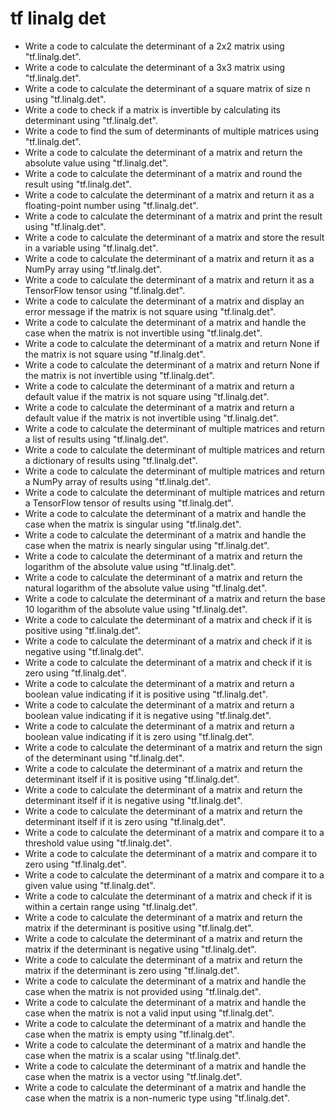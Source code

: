 # tf linalg det

- Write a code to calculate the determinant of a 2x2 matrix using "tf.linalg.det".
- Write a code to calculate the determinant of a 3x3 matrix using "tf.linalg.det".
- Write a code to calculate the determinant of a square matrix of size n using "tf.linalg.det".
- Write a code to check if a matrix is invertible by calculating its determinant using "tf.linalg.det".
- Write a code to find the sum of determinants of multiple matrices using "tf.linalg.det".
- Write a code to calculate the determinant of a matrix and return the absolute value using "tf.linalg.det".
- Write a code to calculate the determinant of a matrix and round the result using "tf.linalg.det".
- Write a code to calculate the determinant of a matrix and return it as a floating-point number using "tf.linalg.det".
- Write a code to calculate the determinant of a matrix and print the result using "tf.linalg.det".
- Write a code to calculate the determinant of a matrix and store the result in a variable using "tf.linalg.det".
- Write a code to calculate the determinant of a matrix and return it as a NumPy array using "tf.linalg.det".
- Write a code to calculate the determinant of a matrix and return it as a TensorFlow tensor using "tf.linalg.det".
- Write a code to calculate the determinant of a matrix and display an error message if the matrix is not square using "tf.linalg.det".
- Write a code to calculate the determinant of a matrix and handle the case when the matrix is not invertible using "tf.linalg.det".
- Write a code to calculate the determinant of a matrix and return None if the matrix is not square using "tf.linalg.det".
- Write a code to calculate the determinant of a matrix and return None if the matrix is not invertible using "tf.linalg.det".
- Write a code to calculate the determinant of a matrix and return a default value if the matrix is not square using "tf.linalg.det".
- Write a code to calculate the determinant of a matrix and return a default value if the matrix is not invertible using "tf.linalg.det".
- Write a code to calculate the determinant of multiple matrices and return a list of results using "tf.linalg.det".
- Write a code to calculate the determinant of multiple matrices and return a dictionary of results using "tf.linalg.det".
- Write a code to calculate the determinant of multiple matrices and return a NumPy array of results using "tf.linalg.det".
- Write a code to calculate the determinant of multiple matrices and return a TensorFlow tensor of results using "tf.linalg.det".
- Write a code to calculate the determinant of a matrix and handle the case when the matrix is singular using "tf.linalg.det".
- Write a code to calculate the determinant of a matrix and handle the case when the matrix is nearly singular using "tf.linalg.det".
- Write a code to calculate the determinant of a matrix and return the logarithm of the absolute value using "tf.linalg.det".
- Write a code to calculate the determinant of a matrix and return the natural logarithm of the absolute value using "tf.linalg.det".
- Write a code to calculate the determinant of a matrix and return the base 10 logarithm of the absolute value using "tf.linalg.det".
- Write a code to calculate the determinant of a matrix and check if it is positive using "tf.linalg.det".
- Write a code to calculate the determinant of a matrix and check if it is negative using "tf.linalg.det".
- Write a code to calculate the determinant of a matrix and check if it is zero using "tf.linalg.det".
- Write a code to calculate the determinant of a matrix and return a boolean value indicating if it is positive using "tf.linalg.det".
- Write a code to calculate the determinant of a matrix and return a boolean value indicating if it is negative using "tf.linalg.det".
- Write a code to calculate the determinant of a matrix and return a boolean value indicating if it is zero using "tf.linalg.det".
- Write a code to calculate the determinant of a matrix and return the sign of the determinant using "tf.linalg.det".
- Write a code to calculate the determinant of a matrix and return the determinant itself if it is positive using "tf.linalg.det".
- Write a code to calculate the determinant of a matrix and return the determinant itself if it is negative using "tf.linalg.det".
- Write a code to calculate the determinant of a matrix and return the determinant itself if it is zero using "tf.linalg.det".
- Write a code to calculate the determinant of a matrix and compare it to a threshold value using "tf.linalg.det".
- Write a code to calculate the determinant of a matrix and compare it to zero using "tf.linalg.det".
- Write a code to calculate the determinant of a matrix and compare it to a given value using "tf.linalg.det".
- Write a code to calculate the determinant of a matrix and check if it is within a certain range using "tf.linalg.det".
- Write a code to calculate the determinant of a matrix and return the matrix if the determinant is positive using "tf.linalg.det".
- Write a code to calculate the determinant of a matrix and return the matrix if the determinant is negative using "tf.linalg.det".
- Write a code to calculate the determinant of a matrix and return the matrix if the determinant is zero using "tf.linalg.det".
- Write a code to calculate the determinant of a matrix and handle the case when the matrix is not provided using "tf.linalg.det".
- Write a code to calculate the determinant of a matrix and handle the case when the matrix is not a valid input using "tf.linalg.det".
- Write a code to calculate the determinant of a matrix and handle the case when the matrix is empty using "tf.linalg.det".
- Write a code to calculate the determinant of a matrix and handle the case when the matrix is a scalar using "tf.linalg.det".
- Write a code to calculate the determinant of a matrix and handle the case when the matrix is a vector using "tf.linalg.det".
- Write a code to calculate the determinant of a matrix and handle the case when the matrix is a non-numeric type using "tf.linalg.det".